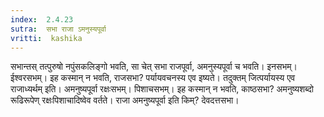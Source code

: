 ```yaml
---
index:  2.4.23
sutra:  सभा राजा ऽमनुस्यपूर्वा
vritti:  kashika 
---
```


सभान्तस् तत्पुरुषो नपुंसकलिङ्गो भवति, सा चेत् सभा राजपूर्वा, अमनुस्यपूर्वा च भवति। इनसभम्। ईश्वरसभम्। इह कस्मान् न भवति, राजसभा? पर्यायवचनस्य एव इष्यते। तदुक्तम् जित्पर्यायस्य एव राजाध्यर्थम् इति। अमनुष्यपूर्वा रक्षःसभम्। पिशाचसभम्। इह कस्मान् न भवति, काष्ठसभा? अमनुष्यशब्दो रूढिरूपेण् रक्षःपिशाचादिष्वेव वर्तते। राजा अमनुष्यपूर्वा इति किम्? देवदत्तसभा।

